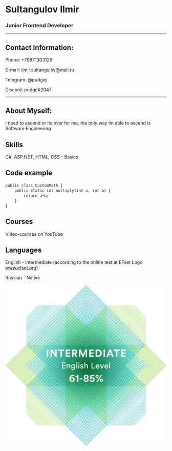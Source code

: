 # Sultangulov Ilmir
### Junior Frontend Developer
________________________
## Contact Information:

Phone: +79871303126

E-mail: ilmir.sultangulov@mail.ru

Telegram: @pudgiq

Discord: pudge#2047

___________________________________________

## About Myself:
I need to ascend or its over for me, the only way Im able to ascend is Software Engineering

## Skills
C#, ASP.NET, HTML, CSS - Basics

## Code example
```
public class CustomMath {
    public static int multiply(int a, int b) {
        return a*b;
    }
}
```
## Courses
Video-courses on YouTube

## Languages
English - Intermediate (according to the online test at EFset Logo www.efset.org)

Russian - Native

![engSert](https://raw.githubusercontent.com/pudgik/rsschool-cv/gh-pages/english.jpeg "english sert EFSET")
